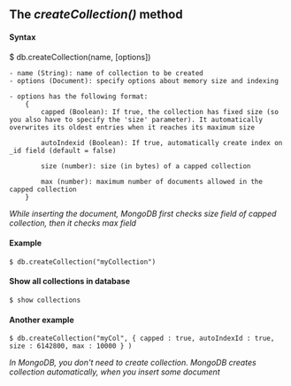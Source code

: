 ## The _createCollection()_ method

#### Syntax
$ db.createCollection(name, [options])

    - name (String): name of collection to be created
    - options (Document): specify options about memory size and indexing

    - options has the following format:
        {
            capped (Boolean): If true, the collection has fixed size (so you also have to specify the 'size' parameter). It automatically overwrites its oldest entries when it reaches its maximum size

            autoIndexid (Boolean): If true, automatically create index on _id field (default = false)

            size (number): size (in bytes) of a capped collection

            max (number): maximum number of documents allowed in the capped collection
        }

_While inserting the document, MongoDB first checks size field of capped collection, then it checks max field_

#### Example
    $ db.createCollection("myCollection")

#### Show all collections in database
    $ show collections

#### Another example
    $ db.createCollection("myCol", { capped : true, autoIndexId : true, size : 6142800, max : 10000 } )

_In MongoDB, you don't need to create collection. MongoDB creates collection automatically, when you insert some document_


